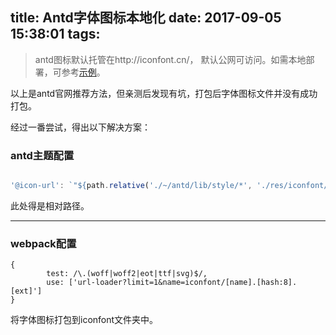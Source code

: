 title: Antd字体图标本地化
date: 2017-09-05 15:38:01
tags:
---

> antd图标默认托管在http://iconfont.cn/， 默认公网可访问。如需本地部署，可参考[示例](https://github.com/ant-design/antd-init/tree/master/examples/local-iconfont)。

以上是antd官网推荐方法，但亲测后发现有坑，打包后字体图标文件并没有成功打包。

经过一番尝试，得出以下解决方案：

### antd主题配置

```js

'@icon-url': `"${path.relative('./~/antd/lib/style/*', './res/iconfont/iconfont')}"`
```

此处得是相对路径。

___



### webpack配置

```
{
        test: /\.(woff|woff2|eot|ttf|svg)$/,
        use: ['url-loader?limit=1&name=iconfont/[name].[hash:8].[ext]']
}
```

将字体图标打包到iconfont文件夹中。
